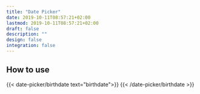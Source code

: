 ```yaml
---
title: "Date Picker"
date: 2019-10-11T08:57:21+02:00
lastmod: 2019-10-11T08:57:21+02:00
draft: false
description: "" 
design: false
integration: false
---
```



## How to use

{{< date-picker/birthdate text="birthdate">}}
{{< /date-picker/birthdate >}}
